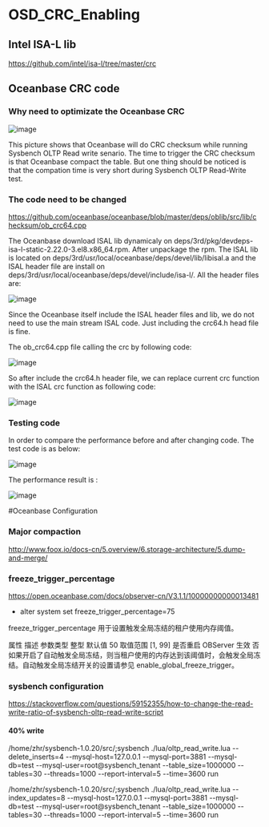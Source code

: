 # OSD_CRC_Enabling

## Intel ISA-L lib

https://github.com/intel/isa-l/tree/master/crc

## Oceanbase CRC code

### Why need to optimizate the Oceanbase CRC 

![image](https://user-images.githubusercontent.com/3771594/165459875-e93957e5-a294-4c2a-8da6-f35e24aae796.png)

This picture shows that Oceanbase will do CRC checksum while running Sysbench OLTP Read write senario. The time to trigger the CRC checksum is that Oceanbase compact the table. But one thing should be noticed is that the compation time is very short during Sysbench OLTP Read-Write test.

### The code need to be changed

https://github.com/oceanbase/oceanbase/blob/master/deps/oblib/src/lib/checksum/ob_crc64.cpp

The Oceanbase download ISAL lib dynamicaly on deps/3rd/pkg/devdeps-isa-l-static-2.22.0-3.el8.x86_64.rpm. After unpackage the rpm. The ISAL lib is located on deps/3rd/usr/local/oceanbase/deps/devel/lib/libisal.a and the ISAL header file are install on deps/3rd/usr/local/oceanbase/deps/devel/include/isa-l/. All the header files are:

![image](https://user-images.githubusercontent.com/3771594/165451093-6662a3b7-397d-447d-b52c-ba1421db28a3.png)

Since the Oceanbase itself include the ISAL header files and lib, we do not need to use the main stream ISAL code. Just including the crc64.h head file is fine. <br>

The ob_crc64.cpp file calling the crc by following code:

![image](https://user-images.githubusercontent.com/3771594/165454812-f0af6f73-6f1e-4f75-97eb-a3b3a9460956.png)

So after include the crc64.h header file, we can replace current crc function with the ISAL crc function as following code:

![image](https://user-images.githubusercontent.com/3771594/165455159-f084ff49-0c67-40ec-b7a6-a085b48d923d.png)

### Testing code
In order to compare the performance before and after changing code. The test code is as below:

![image](https://user-images.githubusercontent.com/3771594/165455966-f370bd4f-1f92-490d-b160-6cb42a2bbf7d.png)

The performance result is :

![image](https://user-images.githubusercontent.com/3771594/165456574-ba685233-2e89-49f5-b9b5-b74f85d23c9a.png)

#Oceanbase Configuration

### Major compaction 

http://www.foox.io/docs-cn/5.overview/6.storage-architecture/5.dump-and-merge/

### freeze_trigger_percentage
https://open.oceanbase.com/docs/observer-cn/V3.1.1/10000000000013481

* alter system set freeze_trigger_percentage=75

freeze_trigger_percentage 用于设置触发全局冻结的租户使用内存阈值。

属性	描述
参数类型	整型
默认值	50
取值范围	[1, 99]
是否重启 OBServer 生效	否
如果开启了自动触发全局冻结，则当租户使用的内存达到该阈值时，会触发全局冻结。自动触发全局冻结开关的设置请参见 enable_global_freeze_trigger。

### sysbench configuration

https://stackoverflow.com/questions/59152355/how-to-change-the-read-write-ratio-of-sysbench-oltp-read-write-script

#### 40% write
/home/zhr/sysbench-1.0.20/src/;sysbench ./lua/oltp_read_write.lua --delete_inserts=4  --mysql-host=127.0.0.1 --mysql-port=3881 --mysql-db=test --mysql-user=root@sysbench_tenant --table_size=1000000 --tables=30 --threads=1000 --report-interval=5 --time=3600 run 

/home/zhr/sysbench-1.0.20/src/;sysbench ./lua/oltp_read_write.lua --index_updates=8  --mysql-host=127.0.0.1 --mysql-port=3881 --mysql-db=test --mysql-user=root@sysbench_tenant --table_size=1000000 --tables=30 --threads=1000 --report-interval=5 --time=3600 run 


